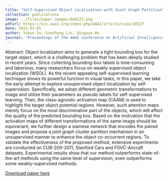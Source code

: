 ```yaml
---
title: "Self-Supervised Object Localization with Joint Graph Partition"
collection: publications
image: ../files/paper_images/AAAI22.png
pdfurl: https://ojs.aaai.org/index.php/AAAI/article/view/20127
date: 2022-03-01
author: Yukun Su, Guosheng Lin, Qingyao Wu
journal: 'Proceedings of the AAAI Conference on Artificial Intelligence (AAAI2022)'
---
```


Abstract: Object localization aims to generate a tight bounding box for the target object, which is a challenging problem that has been deeply studied in recent years. Since collecting bounding-box labels is time-consuming and laborious, many researchers focus on weakly supervised object localization (WSOL). As the recent appealing self-supervised learning technique shows its powerful function in visual tasks, in this paper, we take the early attempt to explore unsupervised object localization by self-supervision. Specifically, we adopt different geometric transformations to image and utilize their parameters as pseudo labels for self-supervised learning. Then, the class-agnostic activation map (CAAM) is used to highlight the target object potential regions. However, such attention maps merely focus on the most discriminative part of the objects, which will affect the quality of the predicted bounding box. Based on the motivation that the activation maps of different transformations of the same image should be equivariant, we further design a siamese network that encodes the paired images and propose a joint graph cluster partition mechanism in an unsupervised manner to enhance the object co-occurrent regions. To validate the effectiveness of the proposed method, extensive experiments are conducted on CUB-200-2011, Stanford Cars and FGVC-Aircraft datasets. Experimental results show that our method outperforms state-of-the-art methods using the same level of supervision, even outperforms some weakly-supervised methods.

[Download paper here](https://ojs.aaai.org/index.php/AAAI/article/view/20127)

